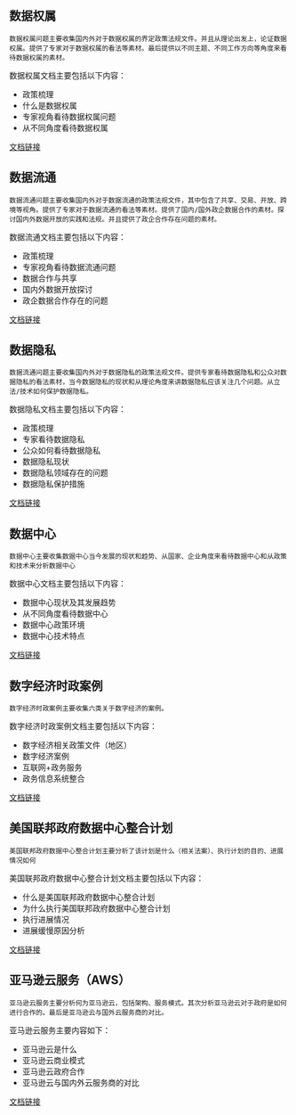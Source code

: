 ## 数据权属
    数据权属问题主要收集国内外对于数据权属的界定政策法规文件。并且从理论出发上，论证数据权属。提供了专家对于数据权属的看法等素材。最后提供以不同主题、不同工作方向等角度来看待数据权属的素材。
    
数据权属文档主要包括以下内容：

- 政策梳理
- 什么是数据权属
- 专家视角看待数据权属问题
- 从不同角度看待数据权属

[文档链接](http://note.youdao.com/noteshare?id=da149a53de159fcdd83b6ad9c4f4f128)

## 数据流通
    数据流通问题主要收集国内外对于数据流通的政策法规文件，其中包含了共享、交易、开放、跨境等视角。提供了专家对于数据流通的看法等素材。提供了国内/国外政企数据合作的素材。探讨国内外数据开放的实践和法规。并且提供了政企合作存在问题的素材。
    
数据流通文档主要包括以下内容：

- 政策梳理
- 专家视角看待数据流通问题
- 数据合作与共享
- 国内外数据开放探讨
- 政企数据合作存在的问题

[文档链接](http://note.youdao.com/noteshare?id=ee758175757127e09677d5ecd232f5e1)
## 数据隐私
    数据流通问题主要收集国内外对于数据隐私的政策法规文件。提供专家看待数据隐私和公众对数据隐私的看法素材，当今数据隐私的现状和从理论角度来讲数据隐私应该关注几个问题。从立法/技术如何保护数据隐私。
    
数据隐私文档主要包括以下内容：

- 政策梳理
- 专家看待数据隐私
- 公众如何看待数据隐私
- 数据隐私现状
- 数据隐私领域存在的问题
- 数据隐私保护措施

[文档链接](http://note.youdao.com/noteshare?id=8395a169023643c4e814796e93051b4c)
## 数据中心
    数据中心主要收集数据中心当今发展的现状和趋势、从国家、企业角度来看待数据中心和从政策和技术来分析数据中心
数据中心文档主要包括以下内容：

-  数据中心现状及其发展趋势
- 从不同角度看待数据中心
- 数据中心政策环境
- 数据中心技术特点

[文档链接](http://note.youdao.com/noteshare?id=8e7ce0e34c48f1dc770f6584f6ea49ce)

## 数字经济时政案例
    数字经济时政案例主要收集六类关于数字经济的案例。
    
数字经济时政案例文档主要包括以下内容：
- 数字经济相关政策文件（地区）
- 数字经济案例
- 互联网+政务服务
- 政务信息系统整合

[文档链接](https://note.youdao.com/ynoteshare1/index.html?id=69767c6aa575c25a0d41772c59208391&type=note)

## 美国联邦政府数据中心整合计划

    美国联邦政府数据中心整合计划主要分析了该计划是什么（相关法案）、执行计划的目的、进展情况如何
    
美国联邦政府数据中心整合计划文档主要包括以下内容：

- 什么是美国联邦政府数据中心整合计划
- 为什么执行美国联邦政府数据中心整合计划
- 执行进展情况
- 进展缓慢原因分析

[文档链接](http://note.youdao.com/noteshare?id=c40239597439eb2a2faf860f616b9bc4)
## 亚马逊云服务（AWS）
    亚马逊云服务主要分析何为亚马逊云，包括架构、服务模式。其次分析亚马逊云对于政府是如何进行合作的。最后是亚马逊云与国外云服务商的对比。
   
   亚马逊云服务主要内容如下：
   
- 亚马逊云是什么
- 亚马逊云商业模式
- 亚马逊云政府合作
- 亚马逊云与国内外云服务商的对比

[文档链接](http://note.youdao.com/noteshare?id=7f7f9da99d0a9a80c1f86d0c13e33ca5)
